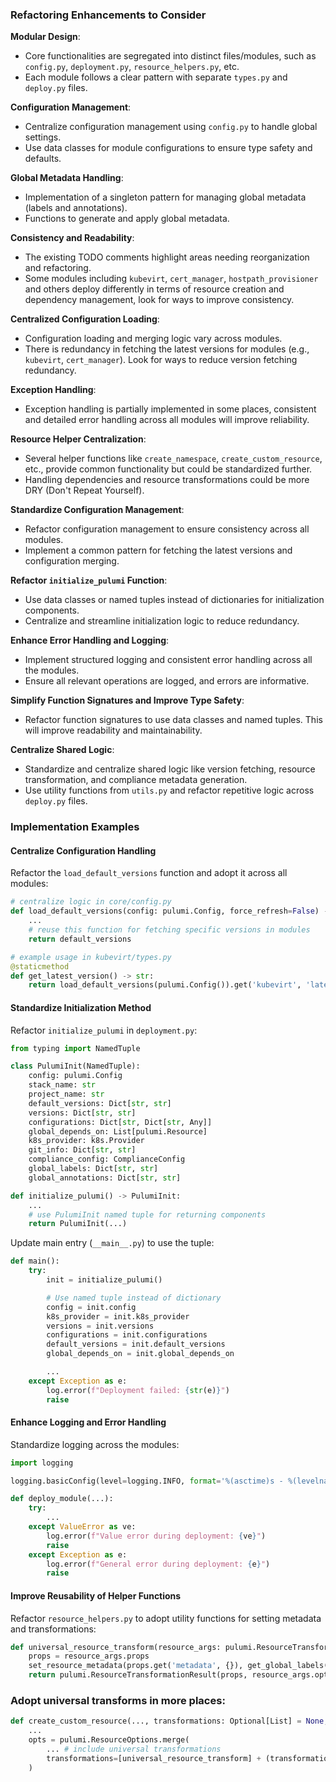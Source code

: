 ### Refactoring Enhancements to Consider

**Modular Design**:

- Core functionalities are segregated into distinct files/modules, such as `config.py`, `deployment.py`, `resource_helpers.py`, etc.
- Each module follows a clear pattern with separate `types.py` and `deploy.py` files.

**Configuration Management**:

- Centralize configuration management using `config.py` to handle global settings.
- Use data classes for module configurations to ensure type safety and defaults.

**Global Metadata Handling**:

- Implementation of a singleton pattern for managing global metadata (labels and annotations).
- Functions to generate and apply global metadata.

**Consistency and Readability**:

- The existing TODO comments highlight areas needing reorganization and refactoring.
- Some modules including `kubevirt`, `cert_manager`, `hostpath_provisioner` and others deploy differently in terms of resource creation and dependency management, look for ways to improve consistency.

**Centralized Configuration Loading**:

- Configuration loading and merging logic vary across modules.
- There is redundancy in fetching the latest versions for modules (e.g., `kubevirt`, `cert_manager`). Look for ways to reduce version fetching redundancy.

**Exception Handling**:

- Exception handling is partially implemented in some places, consistent and detailed error handling across all modules will improve reliability.

**Resource Helper Centralization**:

- Several helper functions like `create_namespace`, `create_custom_resource`, etc., provide common functionality but could be standardized further.
- Handling dependencies and resource transformations could be more DRY (Don't Repeat Yourself).

**Standardize Configuration Management**:

- Refactor configuration management to ensure consistency across all modules.
- Implement a common pattern for fetching the latest versions and configuration merging.

__Refactor `initialize_pulumi` Function__:

- Use data classes or named tuples instead of dictionaries for initialization components.
- Centralize and streamline initialization logic to reduce redundancy.

**Enhance Error Handling and Logging**:

- Implement structured logging and consistent error handling across all the modules.
- Ensure all relevant operations are logged, and errors are informative.

**Simplify Function Signatures and Improve Type Safety**:

- Refactor function signatures to use data classes and named tuples. This will improve readability and maintainability.

**Centralize Shared Logic**:

- Standardize and centralize shared logic like version fetching, resource transformation, and compliance metadata generation.
- Use utility functions from `utils.py` and refactor repetitive logic across `deploy.py` files.

### Implementation Examples

#### Centralize Configuration Handling

Refactor the `load_default_versions` function and adopt it across all modules:

```python
# centralize logic in core/config.py
def load_default_versions(config: pulumi.Config, force_refresh=False) -> dict:
    ...
    # reuse this function for fetching specific versions in modules
    return default_versions

# example usage in kubevirt/types.py
@staticmethod
def get_latest_version() -> str:
    return load_default_versions(pulumi.Config()).get('kubevirt', 'latest')
```

#### Standardize Initialization Method

Refactor `initialize_pulumi` in `deployment.py`:

```python
from typing import NamedTuple

class PulumiInit(NamedTuple):
    config: pulumi.Config
    stack_name: str
    project_name: str
    default_versions: Dict[str, str]
    versions: Dict[str, str]
    configurations: Dict[str, Dict[str, Any]]
    global_depends_on: List[pulumi.Resource]
    k8s_provider: k8s.Provider
    git_info: Dict[str, str]
    compliance_config: ComplianceConfig
    global_labels: Dict[str, str]
    global_annotations: Dict[str, str]

def initialize_pulumi() -> PulumiInit:
    ...
    # use PulumiInit named tuple for returning components
    return PulumiInit(...)
```

Update main entry (`__main__.py`) to use the tuple:

```python
def main():
    try:
        init = initialize_pulumi()

        # Use named tuple instead of dictionary
        config = init.config
        k8s_provider = init.k8s_provider
        versions = init.versions
        configurations = init.configurations
        default_versions = init.default_versions
        global_depends_on = init.global_depends_on

        ...
    except Exception as e:
        log.error(f"Deployment failed: {str(e)}")
        raise
```

#### Enhance Logging and Error Handling

Standardize logging across the modules:

```python
import logging

logging.basicConfig(level=logging.INFO, format='%(asctime)s - %(levelname)s - %(message)s')

def deploy_module(...):
    try:
        ...
    except ValueError as ve:
        log.error(f"Value error during deployment: {ve}")
        raise
    except Exception as e:
        log.error(f"General error during deployment: {e}")
        raise
```

#### Improve Reusability of Helper Functions

Refactor `resource_helpers.py` to adopt utility functions for setting metadata and transformations:

```python
def universal_resource_transform(resource_args: pulumi.ResourceTransformationArgs):
    props = resource_args.props
    set_resource_metadata(props.get('metadata', {}), get_global_labels(), get_global_annotations())
    return pulumi.ResourceTransformationResult(props, resource_args.opts)
```

### Adopt universal transforms in more places:

```python
def create_custom_resource(..., transformations: Optional[List] = None, ...):
    ...
    opts = pulumi.ResourceOptions.merge(
        ... # include universal transformations
        transformations=[universal_resource_transform] + (transformations or [])
    )
```

